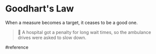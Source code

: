 # Goodhart's Law
When a measure becomes a target, it ceases to be a good one.
> 🏥 A hospital got a penalty for long wait times, so the ambulance drives were asked to slow down.

#reference